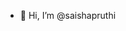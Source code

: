 - 👋 Hi, I’m @saishapruthi

<!---
saishapruthi/saishapruthi is a ✨ special ✨ repository because its `README.md` (this file) appears on your GitHub profile.
You can click the Preview link to take a look at your changes.
--->

